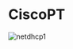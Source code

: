# CiscoPT

![netdhcp1](https://user-images.githubusercontent.com/24189833/44509745-d3a51100-a6b2-11e8-8e2f-6502c6b7321f.png)
